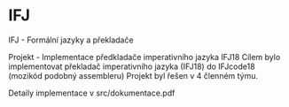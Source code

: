 # IFJ
IFJ - Formální jazyky a překladače

Projekt - Implementace předkladače imperativního jazyka IFJ18
Cílem bylo implementovat překladač imperativního jazyka (IFJ18) do IFJcode18 (mozikód podobný assembleru)
Projekt byl řešen v 4 členném týmu.

Detaily implementace v src/dokumentace.pdf